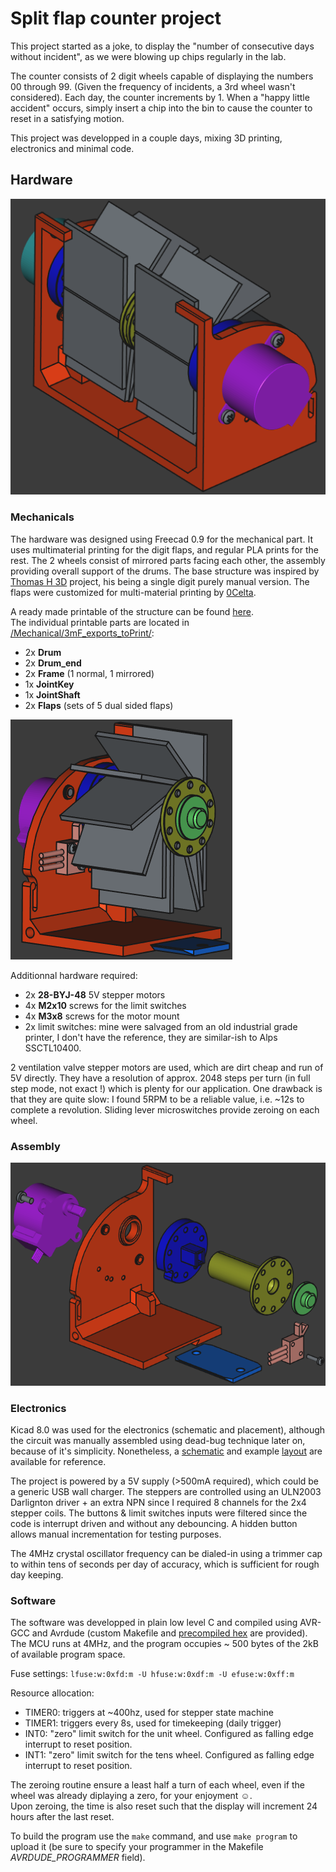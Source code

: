 # Split flap counter project

This project started as a joke, to display the "number of consecutive days without incident", as we were blowing up chips regularly in the lab.

The counter consists of 2 digit wheels capable of displaying the numbers 00 through 99. (Given the frequency of incidents, a 3rd wheel wasn't considered).
Each day, the counter increments by 1. When a "happy little accident" occurs, simply insert a chip into the bin to cause the counter to reset in a satisfying motion.

This project was developped in a couple days, mixing 3D printing, electronics and minimal code.

## Hardware
![Full assembly iso view](/split-flap_counter/Mechanical/Pictures/Full_iso.png "Freecad view of the full assembly")
### Mechanicals

The hardware was designed using Freecad 0.9 for the mechanical part. 
It uses multimaterial printing for the digit flaps, and regular PLA prints for the rest. The 2 wheels consist of mirrored parts facing each other, the assembly providing overall support of the drums.
The base structure was inspired by [Thomas H 3D](https://www.printables.com/model/69603-split-flap-counter-fully-printable) project, his being a single digit purely manual version. The flaps were customized for multi-material printing by [0Celta](https://www.printables.com/model/133058-multi-material-flaps-for-split-flap-counter).  

A ready made printable of the structure can be found [here](/Mechanical/3mF_exports_toPrint/full_plate.3mF).  
The individual printable parts are located in [/Mechanical/3mF_exports_toPrint/](/Mechanical/3mF_exports_toPrint/):
- 2x **Drum**
- 2x **Drum_end**
- 2x **Frame** (1 normal, 1 mirrored)
- 1x **JointKey**
- 1x **JointShaft**
- 2x **Flaps** (sets of 5 dual sided flaps)  

![Half iso view](/split-flap_counter/Mechanical/Pictures/Half_iso.png "Freecad view of the half assembly with flaps")

Additionnal hardware required:
- 2x **28-BYJ-48** 5V stepper motors
- 4x **M2x10** screws for the limit switches
- 4x **M3x8** screws for the motor mount
- 2x limit switches: mine were salvaged from an old industrial grade printer, I don't have the reference, they are similar-ish to Alps SSCTL10400.  

2 ventilation valve stepper motors are used, which are dirt cheap and run of 5V directly. They have a resolution of approx. 2048 steps per turn (in full step mode, not exact !) which is plenty for our application. One drawback is that they are quite slow: I found 5RPM to be a reliable value, i.e. ~12s to complete a revolution. Sliding lever microswitches provide zeroing on each wheel.  

### Assembly

![Half exploded iso view](/split-flap_counter/Mechanical/Pictures/Half_exploded_iso.png "Exploded view of the half assembly")

### Electronics

Kicad 8.0 was used for the electronics (schematic and placement), although the circuit was manually assembled using dead-bug technique later on, because of it's simplicity. Nonetheless, a [schematic](/split-flap_counter/Electronics/split_flap_driver/schematic.pdf) and example [layout](/split-flap_counter/Electronics/split_flap_driver/) are available for reference.  

The project is powered by a 5V supply (>500mA required), which could be a generic USB wall charger.
The steppers are controlled using an ULN2003 Darlignton driver + an extra NPN since I required 8 channels for the 2x4 stepper coils. The buttons & limit switches inputs were filtered since the code is interrupt driven and without any debouncing. A hidden button allows manual incrementation for testing purposes.  

The 4MHz crystal oscillator frequency can be dialed-in using a trimmer cap to within tens of seconds per day of accuracy, which is sufficient for rough day keeping.


### Software

The software was developped in plain low level C and compiled using AVR-GCC and Avrdude (custom Makefile and [precompiled hex](/split-flap_counter/SW/main.hex) are provided). The MCU runs at 4MHz, and the program occupies ~ 500 bytes of the 2kB of available program space.  

Fuse settings: `lfuse:w:0xfd:m -U hfuse:w:0xdf:m -U efuse:w:0xff:m`  

Resource allocation:
- TIMER0: triggers at ~400hz, used for stepper state machine
- TIMER1: triggers every 8s, used for timekeeping (daily trigger)
- INT0: "zero" limit switch for the unit wheel. Configured as falling edge interrupt to reset position.
- INT1: "zero" limit switch for the tens wheel. Configured as falling edge interrupt to reset position.

The zeroing routine ensure a least half a turn of each wheel, even if the wheel was already diplaying a zero, for your enjoyment ☺.  
Upon zeroing, the time is also reset such that the display will increment 24 hours after the last reset.

To build the program use the `make` command, and use `make program` to upload it (be sure to specify your programmer in the Makefile *AVRDUDE_PROGRAMMER* field).
